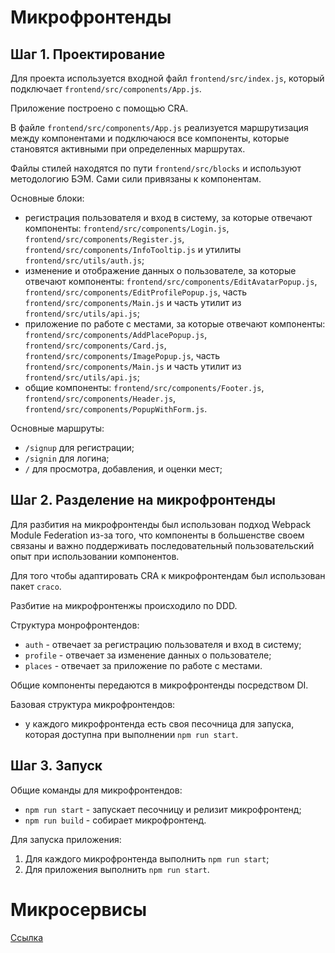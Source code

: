 Микрофронтенды
==============

## Шаг 1. Проектирование

Для проекта используется входной файл `frontend/src/index.js`, который подключает `frontend/src/components/App.js`.

Приложение построено с помощью CRA.

В файле `frontend/src/components/App.js` реализуется маршрутизация между компонентами и подключаюся все компоненты, которые становятся активными при определенных маршрутах.

Файлы стилей находятся по пути `frontend/src/blocks` и используют методологию БЭМ. Сами сили привязаны к компонентам.

Основные блоки:
- регистрация пользователя и вход в систему, за которые отвечают компоненты: `frontend/src/components/Login.js`, `frontend/src/components/Register.js`, `frontend/src/components/InfoTooltip.js` и утилиты `frontend/src/utils/auth.js`;
- изменение и отображение данных о пользователе, за которые отвечают компоненты: `frontend/src/components/EditAvatarPopup.js`, `frontend/src/components/EditProfilePopup.js`, часть `frontend/src/components/Main.js` и часть утилит из `frontend/src/utils/api.js`;
- приложение по работе с местами, за которые отвечают компоненты: `frontend/src/components/AddPlacePopup.js`, `frontend/src/components/Card.js`, `frontend/src/components/ImagePopup.js`, часть `frontend/src/components/Main.js` и часть утилит из `frontend/src/utils/api.js`;
- общие компоненты: `frontend/src/components/Footer.js`, `frontend/src/components/Header.js`, `frontend/src/components/PopupWithForm.js`.

Основные маршруты:
- `/signup` для регистрации;
- `/signin` для логина;
- `/` для просмотра, добавления, и оценки мест;

## Шаг 2. Разделение на микрофронтенды

Для разбития на микрофронтенды был использован подход Webpack Module Federation из-за того, что компоненты в большенстве своем связаны и важно поддерживать последовательный пользовательский опыт при использовании компонентов.

Для того чтобы адаптировать CRA к микрофронтендам был использован пакет `craco`.

Разбитие на микрофронтенжы происходило по DDD.

Структура монрофронтендов:
- `auth` - отвечает за регистрацию пользователя и вход в систему;
- `profile` - отвечает за изменение данных о пользователе;
- `places` - отвечает за приложение по работе с местами.

Общие компоненты передаются в микрофронтенды посредством DI.

Базовая структура микрофронтендов:
- у каждого микрофронтенда есть своя песочница для запуска, которая доступна при выполнении `npm run start`.

## Шаг 3. Запуск

Общие команды для микрофронтендов:
- `npm run start` - запускает песочницу и релизит микрофронтенд;
- `npm run build` - собирает микрофронтенд.

Для запуска приложения:
1. Для каждого микрофронтенда выполнить `npm run start`;
2. Для приложения выполнить `npm run start`.

Микросервисы
============

[Ссылка](https://app.diagrams.net/?title=arch_template_task2.drawio&page-id=Mm1bHULKEmKQKKcOhmX9#R%3Cmxfile%3E%3Cdiagram%20name%3D%22DF%22%20id%3D%22BleSmaJVXqo2yb7Co1eL%22%3E7V1td%2BI20%2F41Oaf9QI7ld38kAfq6vdvutt0%2BX3occBK6BLJA9qW%2F%2FrGxJWRpZGRjyzJRtycJtjFGGs01M5q55sq5ffry3TZ%2BfnyzWSSrK9tafLlyJle2jSxkpb%2ByI1%2BLI0Fk50cetstFfsw6Hni7%2FC%2FBby2OviwXya504X6zWe2Xz%2BWD8816ncz3xZvzY%2FF2u%2Fm8Kx2636wWpQPP8UNSulF24O08XiXcZX8tF%2FvH%2FGhoB8fj3yfLh0f8yciP8jNPMb64uPHuMV5sPlOHnOmVc7vdbPb5X09fbpNVNnrlcZkJzpIH2ybrvcwb5j%2FdPSxvvY%2BP%2F%2Fzwfn3zP5T84f40ioqn%2FRSvXopvXDzt%2Fisegu3mZb1IsrtYV87N58flPnn7HM%2Bzs5%2FTWU%2BPPe6fVukrlP55v1ytbjerzfbwXmcRJ%2BH9PD2%2B2283HxLqjD8Pk7v79Az%2FPYqv9inZ7pMv1KHie32XbJ6S%2FfZreklxNvKLMS6kbGRbxYHPxzmz3ag4%2BFiaMKc4GheS8kBufxzM9I9iPOGx%2FfDbX7OJi%2B5%2FnH1Zvf%2Fpt8d33m42sk8P7UM6ts%2FyA0DEPL5bJawkQQOTfrmgNDJByI0L8hA%2FLI5%2F%2FqDAAoeAUfFX6cfePJfGxv%2F4kq2Mm6d4%2B7BcXznj9Kz1%2FIX5iZz0VyZDVjpS%2B9EyFdRsELOLR8dz95v1fvQp3i7j9Pf65SnZLuf5RevN9ileAVcl8W4%2Finfp3ycujFf7ZLuO95mSAi%2F8kJ5erh%2Fys%2FHLfkOd2zzvl6muGe2W%2F4kuuU%2Fi%2Fcs2Ge2S%2FT69RvQph8fZLzdrqQvT38%2Bb3TK7XnBZul6T%2FfxRdPagp7NTyMWDvFqukxGWIfZd83zhZ4e3D3ffIPfKvj28G%2F%2F%2BlprFeLV8KJ5rt4%2B3%2B8MpLA%2FZzVbxblcSkmdEX%2BA%2FFL8PYnW3ZY%2Bkgvt8PCbUdqi2tpvNguBmxmm79Wadvv0m3s4LfHMcUO9VapHTyrBY4p7kCkddrXBI7%2BUDn8kOuMhZoQoLoRLN6RIfmPwbrx826XP%2B%2BnX%2FmArzcYaXwKznny%2BY%2BEz0yrNbyOFkns5Qkk7kTTYJ2XodFyeelotF9nZQTMqCRNDfKr5uIQq2g18XTwLg%2BplyUZx1eEgMo240P%2FjAkOJXDYc%2Bhp%2BjoeAAy8Xjh8WNOlouyPcNIhpENIgojYjy7gF2OiXXuON2tsY9hZj4exKnjrA9%2B%2F7dm5%2FTX7dv374iWKztO9qRFCx2pv%2Bj8DQunuOBJ2jhJQHkgUd%2B4MR%2BBiibTwWCZu%2FfJqnQ0a83%2B3hPvV4kq4R%2BnSyW9MvVZv6BPGoZn1FH3r4v7e27VgvO%2Fg9vP%2F%2F7%2B%2B7n9xP36%2BZ%2F8zfvf327%2FHskMYtdWzd2EDAD44X8wHgOoPlIkOqccXn3nx9P%2F3DfxOs3X%2BO5vX0ef1yPkCURBqmFMEfQ8Hhpv7%2B%2Ft%2BdgvGnh3%2FmeD0pg5YRKiyUK%2BLFGodqxdrixfveyvdv8Gn8dkF4%2FczpolA%2BCbjQ5%2BIgSodTOVUBosyrABlQALJYtWD8CsbSGqQIiwbRUypzyweX96lnqqb1JLezBL3r5CcDyz8k6coHYV2cqAElIevc6wGN0gOtDOsAFxNTtTkzdYeoAMqM1lYDi0QX8y3QVjmfZz5vJ4ad7%2BOkdfo6v0jEM0fUFGAbNJgh5kHfQglqYoNt363%2BfPvz9h%2FXmozuO3vqL%2Bcjm7bK2hN9qy6cqB0ajwOVVKbIBaHNc5%2FxRi3959GfTl8fP0Wr3LtxOne%2B9H0fI7s5ucBS7vax%2B8rJ%2FkH5Ct15wOyFncM4BXh3Ulfl%2F7Ux%2FOrNuaf6RxYdFkAvtIwVBCxtJgvkHtgwyrYYOOizMddjhp03pttvDz1R0rMMp5%2FBydvjbKk5lP%2FO33FBvnFC3neG355dNqbc7%2BEh%2Bk%2FT4DfW54eGN%2BSeS%2B%2Bdvj6hPd7EaJkfI2wejjutLmeOzUsZrGQ9r4bY1MyhjvoSKKa9EuzwZ6QA%2BZ9c9fXnIMqCu71ebz%2FPHeLu%2FXmTqI97JzcPAQnC2Y5VnMgUQbiYdfIyeSc9rQV2ARlAAzKTZRjPbaNQstruNVuzc3OfL%2Bnjdu%2BVTOme29UvyOf35%2B%2BYpXgM3SRdnFGD9f0CcIyqNKQgjwERe0riWG%2FI%2BRi4CTJPrHybCHZ6O9%2Fzu0GJxb4HGjRU4UdKWCmJCXS4Q7AYzX%2BwWNBC4leOKd%2FmMChqCCtJc05zeI3a5PWLF6olYyR5lKzOWOm2I08or%2FXt68TqrnI7rIecaytcDghPdaS2Tf2S0ln72UXGT3XN2tpHqy2%2F041%2FvKO2R3%2B5EBsyF6BqnbB95Lm8fQb52d4oG2iA1imY4iuYVemgzyqe6OZgoeZwuKAcBiTFDByKL668PMUsLuNEr0z9%2BBNo6Kj00Dwr3GRVkVNCFq6DLDwaxyiYK%2Blc2xrEyyuYVKpvDjUK8qZlvpl608nHDcvKEGwJV1kilq%2BWZzTCjel6p6hm7QFbFMRcjfBUqibWHfNvt3R4Ccy2MUjJK6RUopYikfdE7ZIddsVemiDxgl95Rud%2FlQ6V6Rg0ZNfQa1JDLXXT%2Bvn2etnrRWoz18AT79pFKH88322lGj71SPTZGJQ12VFDOqzCq3JBJI%2FLD6wDQRw6QgN2ZPgqMe2f00WvVRxMqwkSXWNJm05TKlpxQN81rjUjJUF4sFJRNtItWZ45DglOYptTxIYVmWyoNLFzYZhSaUWivTaFFE%2BoNt1S8iriLzDvJBS6n6y5dfXHWWAQqLwQRUnWnvCC%2BBaO8jPLSV3mNT9Zai0wmqSrr15AEhRg7yg94UjLkEmtLjSYyVXFGExlNRGsiysKyqCg6sbOI6cR8nkWRVByuvHR95pS9QssDvUKQbKkzdWZSq4w6G5Y6azuLYUxdFFJvxprrwrVSWNZKUF0dcgHi0c5UUmh8PaOShqWSxnij7qhiHMrOehXOGtOZy3cg4yZUqkiMq2YUyYUpEs7XCl61T%2BViDs9qtYOQymB1aCrljN65NL2Tx4WiKRUdCqn3vD7V4%2BGCWKx6MCl%2BmWNYpd4xsRyjdwamd0homonZvAKXyfPLLpPv8KSzuMGxGv1hSkmM%2FrgY%2FWE8JUbb2GVtE0HmisoC2tBUfBh1c1nqxnhHR3VT9o58rH5odWOpjAZHcFOhiM5ooPkVJuVZBIsGy4kV7DThZgovT6vxfL%2Bhe1v8HN8lq1%2FJupvcbfb7zdMV3%2Fxiv2Gmc%2FOyz5bXbd4H4SrvilAWiBbmD1m4y10xfw5AR%2B4DeVekQVn78wdF1ZgRT9aL8XZ76ABy0AyZbqcHrzxOi3j3SF6kY7X9%2Bj4bz%2Buse1Bx4O%2FDAevQP%2BRwYPKlGPL81Vf61a8pmKTfNWtiMqlsZLTbvGwLFVQtq6nKe0j2FRcir0DxZPGQVE4s3ZMECIbiY9tklWLHp6T0vNBcFp%2Fw62Z50KlYbhCz7j22S1j%2B3Yu3HUUCulPZYIkCpmtKPjjcnVIByNqAkcueswt2nPiRoWkukVAnyL%2FGv3BSeUE9b6SaFYeAXuis4TTUMfLnVzYJdv%2BTINESrp5ynr9sP5GuP0Q5o2vLYpRz1iazTeVM69zqRm6a6FwHsV1ybbzdVVfpOlbE3Ap5ZypdyWe2C%2FviKIX5LVtW2O2mFtlI7HIezxmXsz2Xs2PPMj%2BVa%2FjsTKHrz3c5TxP%2B28%2Bne518n6w%2BJdmcSSRGupSDQvIZifviU06PBzmnfBY4n0vpF8fP8GQzFXrwhZpCM91bLlPrheJJb%2B7dXHkTCd%2FoBKCd3cDYukaRUzaKUSt6f2RjzhTsozHwvrm%2FT5djN5YvlFp1Ft4nX5b7EsKnr3OAd2yveH3E9%2BzFV%2BoFi%2B6w9WBd%2ByFtPJSsidY9u2rjgTYzqntMa2Jm2BETEnBxnkttK8O2OAO2GyuD%2FSDHV2JliPN%2FzoCDsp5nGK5cKhDFkMkQ%2FR9SQazbq6Lu%2BSTzTBtAMBilj7WazkrfKit9l1mEXSp9KL%2BkCyev7OB5zmt38BzO4W%2Fq4NmBW76V15XqZZ8Zf1DHqlecwtCa6m3XxJ5SN2EqJg%2B9uG0%2Ffsp8kPXd7rlsVUPG9mL5qUUP5Pi92%2FIESs83GFjAek9nWGCi5SN2H6ZLXIA28ttxBkqOAEJBa45AVmXLeAKB8QQkPQEfMcE7q6EnYEdemeFhhM7e5RF9ks8%2Bswo8wgMF4JGwFeTpGFQHCj7iN73LjLgs8RvvMtxWOgvoKkIFVpxEiXJby8HABFaDGsME6dtS3BanjCtACUxr0Ilp5pH0HDpDgwh0QB1hesxnpBdZrrE3kXVfu91JpDYPUbZ5uMpE%2FSaef3g4XIfzddabdVJcTaXw3ITZvypYqpHCEzJ7QTbEdW8BMONYYrk8b5vRFqvT3mXo8OZT4RQjZayURYGElPlqpUzMlNmWlLXVBvEi5Ck1vb3Aa0meAsbOQxrIk929PDHa6Zj0bqQElBIm%2FQAF%2FUsJlEKjTEoo9HKoWNRtcZGRIE6CIv0kyFjYw7J9Asb2Id2lerSwu9vYv6Jjea4dXbUVywsdErrDsTzvqqtYHjxseFdleLE8dkPIbZqw7dj4q%2BGSj6429UP2iVVE8ir6E7UTgKM16KwcbiN1RGYL%2F1QQzm5tC3%2BUKinXKpdoj9rarXHL0b2Ro263xhazRBgrYQhWgov6txK63GY3cbhe4nBMZ1M3UujPgBukPp9Gh7jpSe%2BzfN6JBpuetd1zXi95v%2FySDT87EeUq2dksCFLE7CjYAAwt9v5LpbBOV%2BvX4dcvYObrP7QOYnaiRzbgQikeW95QdFSN7f19ENzddyS2DhBJVTu0LhSYN85pk0STajdWG%2BfUKaeHYFevgXMasori3MK21g1z%2FN0o6XaHqJQ5xeH2rpNdPrbuDXFoHaKD9cE7V4KXIeca%2Bat4RLs8nJgm4%2BnLQzrUj9f3q83n%2BWO83V8v4tRbj4VTUh72p82nwrVHTHwhV%2Fv7eE%2B9XiSrhH6dLJb0y9Vm%2FoFo83LgoCWGDQcxBvfIBaq4bRvQriio0KTnTabH6yDDyXQxBbIdUCpVZzFSn0W8ZUgYLFEsoG5QweVu1JTtqdNIliDTMT98t61VQnsOGRSJIHBkULPZJEod8HYMAo9BLbDHCN49UEIGhTxxjo9RdEbRGUWnKtz62lShy7QG9wEaTltlQ0vk2UYVDloVNuPhVKkjRXs%2F3EM0U57KVdir0FUOYmNmDrTziCtKFCkrcZakUVZGWV2%2BsmIdy1eqimyAj1a1KgLSbbOZ5XlZwD6j8vWUFpWWzYgEeTsRCbrCPksro3lgbqi3ufWfI6BOzaiLx8XzyZX5q02oaEH4kMWEL1xoI9QFgu7dJeB4QBJXYcWQVD%2BPExVGCqjcwVKO4JQSEJe6Fc1rMS5uwkX6L4jz2gfMHbWc1yThpiPSa%2BGoabIBjCwm980PrGvXOf5ryDuACD3u8b7lO%2FW%2FHYwJPQBLl9XxIaWeGQ6ZM5OGK1R%2BvvxhlQ8%2B5g1uxtJE2bwqgPGBWiLFAONLEDrXshvj7bwYNoe3Iu%2B97B9kRaJbL7idkDN4C9mpNavZnM3ip%2BUqG98jiWp5Mu0rLsEy%2F%2B%2BK301uY9J9RrUdlX0JbgDlyrF%2FtTjtsE17LFfOVybDL3iDtcqEMjC8stHLmJkT6md%2BJLoCChXyT4yoz3IrzY8LYnlHgcMWH3ghJyCkL0fbPO8TdPtu%2Fe%2FTh7%2F%2FsN58dMfRW38xH7VLn22CL8MIvgy5Y1PRkik3d8aAYrJptWKVddOBgC%2F7eeHdmpATopKqQTbuBFfaoe%2BoOxyoavADnFNiwm%2BSUq28Dq7y%2BBBVyZmpsoZ4cjUhJp0NECHGnEnlk29nihyg4xfLQdWeCJ0yZqzG3CvpXb%2Bhgn2le33Ly8uAgyJR4DDzih0RFVEReF7F%2FNrGDBmCGaLNVs%2FQc3eaGzi0aUOTxE%2BoEAxPCeldHcNHTKSG3tdAJUVqMn8K6CtTLyIbpwLRUZ6usiBhRdotoTtvJgnHUZd4MxuUQWSnpXaIOQxP3aolQgzxQ7fFiAELj6Fab4wAhmr9hELSmEIXF%2BWRpKguui7Bo9MlBY1hXeiBdQH5zD4kIvQsKmgXQCkDOXbb23IeolHgs5ab1dwocE%2FcSuXGMzz%2F4sBb7ZS5k7jeNPxy9DLGFNIzW0g03k%2BLi4dDMi9SJrWhEAWBdR1FHgqL%2F21GBNksChkQLGOg2wWNPMifJwjpjSmbKaTkZYKd4EuKyHkOM%2Fo%2BjxmdReQErIadYgZFpxHYJToN69pyGnVwZHf%2BhRND02tUSaQuYBUxFsXIZTt8SYNVFPrXtm%2BR%2F5hFjzz%2F2g2tCP8X9Ihk%2F04%2FvF%2Ff7778NvrnB3%2B72vxkrf8BdMUg%2BaNS%2Fz5kNLbP7851RfoAjqzYEZE2EcIT0dRlyWagE0WI635wVE4iPusuLwFfudIW0CSnxGpFlEIuCMnnlCAsXm3nlCyc7T%2FBn3883P%2F8z2iy%2BO%2Fu47M9HokLeh4RKEn5bs7oAL90XJ7LbvBOiFi2WXRqI8H0hNd%2BN0k07a0ktZzYUuLFZ3dKfA6P%2B5l6qoz3xQiFyi3G%2FImLhNDsJAn9Vu6%2BlS6pp3LQdUV0Gdz%2FkgJRoYab9NXR7a7GFxEvAjklLhpP7hmERskdifmNKH2wXKciJ9ATGW9INizH399KytTfb9OD7zJbgpWkw41G8fPzKl0%2FX3f75Ck%2FdJMK8Yc38fzt4djsEC%2FNjo%2B32dMd%2FjwmMx9e7uL1Ll1Z2%2BU9PJh%2BCX%2Bg8eeGeWpnUlLKjYLktcUhtvLvgn99K3hiakGflI0iCNDZN5AfzqOVmq8sR7AAZ9DSq86GJraw5MInNYUeVARWsdiJWqDN7Rm3cWBTH0puTvILyLdGRWZBabOPvPEWpyrQG3kVyZrFZd%2F8MOE8g8bhxln%2BlY%2B3FLbRwfPAlNlAHXXkbvXtFcnOkJwddjQi6lGsipSN6xPLo5x%2BYQzo4dlKFXB7Saa1EYpLNKDtHgxoGtLocv4ppdrpMihan3bbo8VYvk0t3wr7Fk9Bv4YuaDFCcK%2FhYza3PqgFQC4IqbvhhQFYTVCvpJKxaUE3p%2B0%2Bem1Xp4%2BJ7a8wF%2Bau5qQy9Xl8WD%2FzzfoQCF6Mdod4cx2PubOn5dLaZNL5aPufTDkd1Kcr3adlyePVMxPHqCsBIl%2BsQj3TEj8tI0CAbXUKDWza%2BhdvYZdcC0q4jwMyoR4sgMYwhL4muXn%2BZenBH3PfFLuuJUfshhqlvAiY2YQhWqBBdtnhJ3l%2Bm%2FitIALT20Q2NwKncdg4QZdu7xonyAjFYJ0gpx8nSBK2JbPwjY%2FTr4%2FTcSi8sfPQaVScBGF5e49OKsGWzFG0O4%2B7Hr0LmBap8YILrwC%2FxSsbYLyhVSu2T4armJoiQt7c0DP216VDrbG%2FjFAM1v5ye7C%2FdGsLTptf4FAYc8yYYxJJCrXsC94ck4wAKzPf%2BEiYBaUeOFRwThRoZJbgmHpjRB3HkyK53NnBt3DmBT3siBpDhuizlQDejDzzDxNj6106rBtbzwjFYG097xJibScZL%2Brta31DaXm6Epd%2Fvgl3r5D6JiKgJbDhcTehN7Cib0140KRAtGO6nRkYZFwwxC2e2%2BIjGMOL3ce0ygE6OoOXYUeuWNJW%2FSg7uDMun%2BvEBgDrOJ6VuqmYXBFLtNoIY3osK0WTLg%2BEiv42n5JtxgSaHnlcLlIL84ouBGQrkj3yQed1G0RMR4tjiwuq3C%2BCOMdQ2EK933Zjfzd7%2BDj50%2FptNfb%2FfBqtfvtzdD6vqy1k4psQPrxZeVUyQsLApM1JTkiJJZ2U7hVCyMo5jXERJTf5V1JeWGq1JD8sqWsEFB6TpnBts9PY4%2B9m6z9%2FD766v0z%2Fb%2F%2Bz8y5ZrkDpYYY1Q6Bn%2BW9fn0%2FDjph6bGhULKAXFUsV1WRUbv7v5sff1t6N9yZY%2BW%2B24ze7fzYjCR4%2FwahUDnLzoVIxEvEvj%2F5s%2BvL4OVrt3oXbqfO99%2BMI4a%2FeWuOKh228WCZHCijMClUu%2BGf6VDAX90vmXCkyp5VBj3Mp0YRk9yF3Jw%2BjATKwECoR66oxywunmGk60Q3fRORYtA8wRxwYL5Lt9FOSUwJBrOHx5517%2FZDE2yuOMAASMFoaF8l9%2FLLadyEKGBc4akueQwAg%2BkYtEH2DghIBcjJhOvE5kJku2guvDuI2qB9TSilBCyRmkShxk2T%2FXaSqwu0iS9LpXvM8uyiwuzFawC%2Bgg9Hisx00EeAKqLVawF6%2BcuNSOcx6my1w46XAa9lsqWWfSA4wmTA9jAbBSELdAWobDSKdKWcNVqvYCzNI2hee%2Fs0MgWjBXVcjukuivM0hx8BxfC%2BxSMA%2BijKb756mhkhnElQmu4IMARvTmCsxBCR8U%2FWGANDNWLEdALWVO8MOsM8eqx7RC2LV184OcAUjrNVIQiSFxg7o3w6QFx5d7QD8PFXxBpqjZkwFBurybjGZbeXa2OLiQYN6bXEoB99B794HdrQ6A%2FXmXmwHoN4fiEs4sHVAXGTrDQHEQ4mAT%2F8g7glGWKuRlLCYDYj3AOLywqMtiFduGtBZ5jThNOKgnIFsMaHbsGG69oTj7qvFfPNNQxE0352hdHMfszWUti1Lvxi8RLS0DmyLrLlBwLaEjPQP275ghLUaSQlj0MB2D7AtLzzawjagsM6FbSYTl5Rq5SH8PH930OBde9rLnRNBH9uxFaJ3c%2BeyQ%2FTuP3DePO%2BvcpQHCd4SY9E%2FeOuVdScYSYktCAPePYD3kPL0BKIF7MlM8saxJBwelMPnvIdNV%2B3wFR7TYot82IBde6pReaZBxO4qUR%2F8Cs39yg4Quz%2BEltCldRBaZMgNAaEjiSaR%2FSN0KBhhrUZSYn%2FBIHQPCC0vPLoidGSDCM2Wpouwmc6Em1G725jEBM5gew2IXls0ZBDdVxlBbw5l3ZXekVFSoYzh9r%2FAgtEO1fQCNXgcW6n1YlZp%2Bm%2BWPYMMph3LpgyiNRCc%2FgENFitBw3g66ktXbMkT4jPFYlqCkxqdgaf%2BNF4hlXlZEvmf6vHK40dFsZ4dQqFRJJgAnfCqizIjg1dn4pW84OiKV4ISI6YxEtmrpNusiIjAmHzjG%2Bri6AKBq7YMlMuFAdjCS1tNsbBEmEw9buHXvelbXLCtNW6RudMYuALjaGkIXDUkR1PkCgSeFt2UrYFfRQcMpxzk0STIr4%2BrozPZOk2gYdsqQ49IYsNDOSY6bu%2B%2B3BCKRZFoBjTCRLeLWlGDiediYn3CQs0w0QNs%2BQwTaSZVuuOnW4mDBLCmJU4HYEMNUado7JtR96cZVnmW1%2FAScbC2PEngIKinOsNBCSdIPQ5GFjAwahW4LxGN6x8JbcEcaISEvkQarUFC5UgoLzkECW2tkNAHTNUs89PhyBJuKNyrW6RhvMA2ZUiCRjFUin46MC2w6Oc6fUdGfQnnpX%2Fs04s6EI5gSUTeDfYpx74GvIF6YV8ARK9qY58tAC%2BGBtCg3tnSI4F6KjkDkQbMBTzq4TLc%2FpT1EPJYkF5EefBAmkQWHVGvAUueZqgHZ7JU1fqB2StWFadOEfW8PNiqPf3eadhSWv%2BHNCjZ52DLc9y%2BYWsQW3Z6UcPBA2m27HSErQa8cHrBVkfcrgbamouIRBzSU1lYgDSobeehDa%2Bj3jTyIFhPkV70afBA2gbaNIS2BtxpmkGbgPGUeGQpeNHdkmnYqmgy%2FgohrLYolLlQeScEYcY1NQDWnDesOwDzHYVdVOH1MQT%2BT6QXhRg8kF3QfxoAOxfAGvCHoetyXKl3CIPZP1l6EqYvNw1qPuXBGVA7SzwYUAP9MlslrOnIUOLjQFV%2F2ngIzJhoABQlnRBjGlg7F9YacJRoB2tAMHtyktQ6MiB2vjBIBBcdkt%2BuBsYkdjaUw1hg953mOAj6SDJ3GsNYJ%2ByRBsbOhbHatBX6wZiIPHLKZTAiLswYCFIfcyeOpP3LYFt68c0lYlttCZHZOFPpoNk6UpsEQe%2FIJlHX0DuykbnTGdkkArgG2VQjWw3J0XTjLALi2S3gmkv5clBF%2BKv14upLTNkOgpiSVRaq2RIWtnKcC4EWjIrV8xCKtIUzoBPOmSJtHXGuAV2JZjgHF2m3Q%2BGFAdK2qHcxQc2KdJMcDokfyDOWTKmmAxPoAV4hjtaWyNN9%2F2xXJfEXVmy9IqnPONLI67v4DVmDgFJbMAUaQSmy%2BsZS00vnXOEhaFrWXn2jKbIEcEq4uIirSJcVkIps0G0kADgrwyAPsDTj1w0FzvbFBkjri0xwEu4QpstVA3c6MJywcGdbfRfNeUNIzLQHwHDi9Z2YacDuXNnRFOw8QWKmWw6OEqerohX7SaYT%2B%2BpIeULX2zEe6U052mr4UdqRPIYIhBM727dVIqYO7CgcYnp9lzLIdIbvHzEHwI4i08DXIGYPiNmAH4VBTL5zpFrEhHM%2BmyCmJC%2Bmwc0WcbO%2B%2FJWkDwisqvU0daBnYXHTUdmvHebSHEKSqT0Aeha%2F7yRTg5vnyo6mniZ2L1jcrN5QNJyaLWJfbRkqx1n5PBQUqSywsHXgb%2BGwz%2B07DdUfRBrqAPhb%2FL7TUA32nSs7umKfIBG1AfaZXgpqtJB8rbxaDNSBAobDwIgfFsXpIM4QaKXtAXDAIKdvXmmDgucKj6YoiJz61NJ89YVFgd64nLZKbjK5ROyqPf8SZYRIaexSB54XFrtc1%2B69Cx5yBxG%2BHADVC3JN%2FFJP9GrA9qIZerlwAPNchmmDcM1lRALh8M6QGoTTgQKGQ7io79055A4iRDkADhjkmhilnvjWgAZGN3wTV8tbUIU8XdBXgWaTMuiREOb0iq3vI2WANgV9Tvk%2BZIvv1YJkB2wyNraalYCkI%2BHsKAdJr%2Fd2sMgdQm0gmTytQdLUBmoJkjWER1uQrKwNRBDiWbiOT8T4yRTE02mj0wLfaoFegZMXB331xUdi905pJ3RHIjqlHvp67wmLXAm%2FuX%2FoGwDDDPL67oVuoO9c4dEV%2BjxAeU1aYZkhPiHtCtKQOAFuZSCxkVhJeINIZZt0B4iq9w6Jvsp%2Bs%2FOf7h6Wt97Hx39%2BeL%2B%2B%2BR9K%2FnB%2FGg2hJx%2BZOj0AERxHCekycNgDHMqLTv9wCAoW3JOv1NAopFI1x1cnaxfo4xeIVLVn%2FDRSRUp9Nx05XvyQL8pQq2CHQPHi6EXxAo6jYXjRE6iGxPACCpZE5z0QqMSFBhcITrVn%2BVRj2FDpjpqOZCqByr6woOQPgUvF0YtLBRxHQ6WiJzSdT6XSMzTBTCpjiNTkmFhiVYYSLQHjtMWFJ%2FlkTDqyyFB8BhQAMo%2FElNBdsAdXW97K3R3gzBOlsUYdyVOU9jGCY41DqD5w9CJPgQfSFB%2FoiZRDIk%2BBJcvmJWtCKuccLr2E7pxeq%2FZgSh08gF6E9%2BGYwnKYkowpgfCpv28vERJrC5ZEowZ8jRpI1JFTRWnLI3i9DaFgwdGLUwUeSFOvoCckDolTBZasDpr78ZmYjNOIykf4KoXqZkUX7BzWlif%2FWsI9tGyVWKgDt0rkBszA9I%2BGMgPTPxrqRa4CD6QJpeqJhg24VSyt0BCLbLd1CQQu6c1Bk4pZV4b0QTwdGFl4xAuCoGfEQ4MoSNCLkAXOvzT1CHoiXgM%2BFr0QD2rW3T7imUq8M6VHH6yTUOl9YF3vaTJoEHXn8rQH%2FQ2kKTvXE%2BtqU2bohnUIrjrvYfsPpDYj96RLAcuh0nZoqcnf0SWCam0xLSMJX8VtI5XU1DIklj0ArB8qpPeESySGkF9DHlJjgDXknnoCbA3Z0RRgBdyeSsOnFTxoOYReHOLVl5tTTWxRoDJ5RkYf9YF4eFz72%2BcaQlWgK5oDjRBPJmPZIF4PiNeAzkUvxIMS%2FyYMm7UDZb7IlGCchDKe0pN29tK%2FPc5ddKmftH%2Frl9NwLg8ka4vaadYz24WUWGcwCRhXGsCkF%2FVN8iJDB9c%2FTNqCOdAJJiUkzMBkDzApLzu6wiTM81KvZVEDhmsDh%2BeLVBUAYrBTA4A6UMcAAOj17SfKdITqHwAHwB4j03jEAGAPANiAPkYzAAQ2L05HRuVLK6hoaHPnkWxMzrj9QtzMlvVVp5eIjbWlTYIN1FOKlDow2QBIafW9h2hLBAL7R8oBkNnYpr2tnkjZgM1GL6SEWnP3GVE1oNhQsNBpULQBweoOFHWgreFB0fX6Jq7B46A3KA6AuMaWCFAYUOwBFBsQ12gGioBBryJ%2B2gz8%2FPgpE5T13e6ZTNJlgWFtgZLYTFRaxiHTJa8PMAQWmuLWPzJ9FftHQ704awQjafJM9YTDBqQ1vcGhQLQAk3WS03EzlKMuRsiKosRzwqzTMjyKnNBLTT2VF6VK6FPqB%2BrJT%2BP4vUMfFHrRD%2Fr0IqgRjKRhqNET%2BobEUCMQLWCPOoO%2BoOyt0cWKpEjCAJ0CrQPuCfJVhShQmjyqJ0WNgxTuCArW0yCKLPTiqBGMpKmy0BP0hkRSIxAtQfulkIpYhgAQlWDQkqvZtzKS7aMDOaGio%2FxGI%2Fl0hrH0NUBifbEqCRVfNkBAUw0kSiT79QCJtq9wP1Cw2gZRUCHP89DjSAJxKgOJGkBibZIQ%2FSBR3Dq3xRAocfno5oYMiRvdKapdTzK6RNiUF72qkKmvEio9iT0xBVBpsVCJH4NW8AiiLuhMwUOUUtpBJZk%2BaW2nkDhWMK6mEkNL4KwvSnYYaAacglIMAocEw6YUOIVcCg2YYDqjMmQoCIxy4PQph3GKEc6EV2uJVWU9vlJQ1JO2BqlshChQ3kOosvBEk6CT%2FyhDKmtgsAcYHBJxjUC0BHUWjpi11IBb15pGuuMvCpRCnUQYq3uow%2BOIV5CjsKETvIYsCS%2Blf6CzBVMgHOqRA0icauQzHS%2F0RL7a0qQf8glaXrS4mSiJlCQ2ShoBSyLlhRYZ1hCuPtzAH95%2B%2Fvf33c%2FvJ%2B7Xzf%2Fmb97%2F%2Bnb590gDL9AO3fISG7lYfZZCxhAFQVe1cCiQsBnOwcb7%2B8SfzzmBS88sgujOskCpq5xB%2BcpWYHBBfofuBleDSsPD5ULj5OLRsR1RInpJk0JDFMCVhirBsV9ca32mK724jlhhwEfWwInjkcrxe0cqGdYvPZCqtu3dP1LJlFMapFKPVPXdON2QCiovLRJgCAq51G6ezTlVriD15VIwqhVvSi1GaUDxaYcei1EaqNHBeFONaD5Vj6Zxn7QEpfo0n7ZuoCRwn9QXpoMIRj7dL44PAsfkxaKyyFwljmlAwMn7Wnb%2FvpZMJx49cKw%2B313%2FRoIG2SIG1loQJf18LThZpB1fS6by7rIATV4gqgANqQQ0DcgzbZex9qDYIcJZIvSouF2p3AhyJPxVJnHPpcHxP75ssqNP8fZhmQpZVjxjPX9hfiIn%2FZVJkZWJ7WiZSlo2itnFo%2BO5TOhGn%2BLtMk5%2Fr1%2Beku1ynl%2B03myf4hVwVRLv9qN4l%2F594sJ4la6JdbxPdoILP6Snl%2BuH%2FGz8st9Q5zbPh3U02i3%2FE11yn8T7l20y2iX7fXqN6FMOj5PBgdSF6e9nAh%2FgZSkY5bAHnz2s4OwUcvEgZ7g4wjLEvmueo1p2ePtw9w1K1%2FPt4d3497fULBb6ZnyQh3i7P5zC8pDdbBXvdiUheUb0Bf5D8fsgVndb9kgquM%2FHYy3aUrNZENwIt%2FTj7bzQfF4Nq0qeOLFY45HcCsceffsrHLLk84HPZAdc5KxQhYVQieZ0iQ%2BkRtD%2BYZu8%2Fe1nanKXwITnHy2Y824hL7WOFpvPlK1YSIGNk0KwvYVaFwnMrMJbQyGQm9aG0oe3%2FjRI%2BUhtfaasxrL4dEgbjN22MC4TdPtu%2Fe%2FTh7%2F%2FsN58dMfRW38xl8mEqaWOQLUjypCUFDYkmoHq8KTScZQI9db24kh6lsl8bOrF1RAd4saVG20jmwezjtw4ULDExur5UJaVDrg4DkkyRRgmlLxSTgcUk81m7E427JJo8O4dLuNSk8QooXM6hzQ%2FLHOmIQsIqSEPWDF4%2BNqHNGhcjH9n%2FLvX5N85ddLibIE6EFvz5TUPLHjA3cPkUe0veDFG7p7T1dWqu3cATbp%2FEQZN%2BxDrjKYUhloUtvrlICnJwvROeI35N7gMr7GGoJ1CjzbsLfgZNchmSf1Cln%2FB48lIHQcomUBuV7DadsIlFYvi1dz9%2Fb0t2BL07%2Fx0MOSVW7MWtmrHFiyck9Fgn2EwhCz9yKZ0T77LE3LaKMJqbEZt2dAbNxOqxpgmnBqXb0KfoneU6BQJdKlarn5GzAk4dZyO9kfg59cgDyLVgOXuO1EIMGRAw4LcFqLK4CJtOwuiWgF62T9IATL1xX8V41HH3mvWq1TtaENpEfXiHrZTFfdAJU3E7kzf4p3pGXWxjCLTKDzSvjSATSJ5w8S2IDq3%2BmGQ9OV2k80cOfddFhV8s1kk2RX%2FDw%3D%3D%3C%2Fdiagram%3E%3Cdiagram%20id%3D%22Mm1bHULKEmKQKKcOhmX9%22%20name%3D%22%D0%9F%D1%80%D0%B5%D0%B4%D0%BB%D0%BE%D0%B6%D0%B5%D0%BD%D0%BD%D0%BE%D0%B5%20%D1%80%D0%B5%D1%88%D0%B5%D0%BD%D0%B8%D0%B5%22%3E7V1rc9o6E%2F41mXnPBzK2fP8IAdL2pGna5rRNv3RIIAm5QArk%2ButfG7BZSytbEMuWQefMpIkxRmhX%2B%2Bx996yD%2B5fDSe%2Fh%2BvO4P7jbI0b%2FZc9q7xFikcAM%2F4muvC6ukMCzFleuJsP%2B4pq5uvB9%2BDZYXjSWVx%2BH%2FcE0deNsPL6bDR%2FSFy%2FGo9HgYpa61ptMxs%2Fp2y7Hd%2BlPfehdDZgL3y96d%2BzVn8P%2B7Hpx1Sfe6vqHwfDqOv5k0w0Wr9z34puX32R63euPn8Elq7NnHUzG49nit%2FuXg8FdtHvxvize1%2BW8mixsMhjNRN4wcQbd7tvU8c7Pj6e3x49n1vl1Y%2FmUp97d4%2FILLxc7e413YDJ%2BHPUH0UOMPav1fD2cDb4%2F9C6iV59DoofXrmf3d%2BFfZvjr5fDu7mB8N57M32v1ewP%2F8iK8Pp1NxrcD8Ip74Q%2FOL8NXlgsYTGaDF%2B43M5P9CjltML4fzCav4S0xm8XMsmSyhmssLzyvSOaY3vLiNaAXce3l1d6SUa6Sx6%2F2MvxluZ341h53yc3guXf24e%2BfqdO9PPOPrt5kb%2B3A7DsDD9vawPWsnhu%2Bcj9%2B6p3PPyt6%2F2QwHb7Bv8ez3gz8HR7dAfx70B%2FCP%2B%2FGF7fJUpenDbxcABkDV4CMxA4QMtqGLCqSfCpehWR84H7%2F9FatxIH4vhDPozbG8RH%2BthyEvYmsfbHW4W4zn7t7k4ul8HdYXr%2B8vCQXqBjpu%2Beu44ryH5%2FC3M03PUSS%2BGXutM3s9Onj5Hx80ntldjz87jNqW%2B%2BGV6Pw94twDwbhnrWiHRqG8NZcvnA%2F7Pejt6P0SVMwAbBIAlyOR7MlwYgV%2F71ciVk4McDum56HnP9A0uY7Chx%2Fn9DHn9j7po1IAAvhy%2Fhi4Vvjbo0EcHKZjnPkbUlb6zFb2%2B1NZ5%2FHo8E2nnnO9sfsz%2FC5aZtyJMBFo%2F1ldO8%2BB7Mfza%2F351eDIDxs8eEDxGAZPXxOaJDwthTSZvqwsFIuhy%2FRJlPbTXF9t%2Bt5ra4M3n6J%2BTotWsyYz6HGhUoVWbvNop2zNbtt%2B35qtxMjt4TdRpfrsyI8POjNbvSz1Z7%2FtOc%2FnfnP5l64bb65X3vVIw9wHQpwbZcllOlgdogsPcRErMlwM4LmnDCt%2BU8fkKo9JxUrqMKNfIh%2Bfby%2Fa17MxpAsR73zwd3JeDqcDccRec7Hs9n4HqHbbEwds%2FHj7G44CkE5dsEYDAELIIsZOBZNFlY5dxErKAGM4smignno2zS7YnLFRdjVksauRZuHjDo4cDnqoBecG8a7hLiZYxEim4vJAnmby2Ike85vB7OL6%2BVRRM9nJDXBvoX%2Fd6M1tK4mvf5wsHptFGqdLAHmt7cZAixv7vem14mvaEP5wsAH5IYVAoTESiOAgeH%2Bw3gYPaXzFD5susKUuSi8f7mKfNf7veepvX816E02E16bsBKxaPWLhRnE2o2vFc9ZiLkboYwPFAJ%2FjiwuQJzFFWP%2Be2f%2Bc%2F6ulrHEoOhnuJ7FDV0AWOCGwJxfcUvWKyAjWVIovaSsve8gpMWkhjR3tIC9Xj5UWYhmVTJUscZ2jaDKVRyqEAtDQ5WaUJXNSspBVYBDVRfAkB3jSwJJDoAqG4DXroAUh8bKgBTibKsApGjz36pcjhLE%2FK8NSIFsB55%2FveTdFLDaNSopgUo83onPKlELlQji91iiUoI7DkCfzsKjCnDKAGjFYhN7c3KDtXw1C8KST3eX1%2BsKZDy2yAAyYkgCMjSvSgG%2FoOnGyXcxjhHDYo%2BHgzhMi3Bjo9uCuQXdu4jlHlKb4%2F59jNLiWve9ydUw5LJm%2BKrx8EL9NK3wn4iNjIhvG8OQ1aKtiW5urF6LuK7x1JsMe%2BG%2Fo8f7wWR4sbhpNJ7c9%2B6Quwa96azRm4a%2F59zYuwsPxag3izIU0Rtvw5eHo6vFq73H2Ri8Nn6YH6TGdPjGu%2BVy0Js9TgaN6WA2C%2B%2Fhfcp8OREqCN0Y%2FvuQoAh6W4hJC%2FTDX50f4egl0443OYLHRsxC9LsuFuAWXZ5cnf8v8l8ezN8d%2F%2FsPoOJS4DTn%2FNCbzOYvxfwQPeyuN52mmOTBhDe4V8t%2F52x1PqGvhHz7sLpWoA6VhA9RRF9lN1jCoo8vWbiSzxQ84VYBqQvo8jDf9GLjI95BDznNVP6SqXg0HcYXvg16oZJCuh9OPx%2BF%2Fxx8%2Fw6IPEQIv1gCh%2Fa1imCuwxqxrhQwrOEHkmT%2FxeOHy%2Bnb4fdvjfb902Hr883NU5wPC%2BP4%2FatB%2FLXHk9n1%2BGo86t11Vldb6QTZ1T1H40jFnW%2FsTSjxXpebuZSegIThhk1ef0Xv33fiP8%2BWj5v%2F0X5J%2FfW6%2FGux1miBXBLE32f8OLkYZFBlefpCWXY1iPf4%2Burn%2BKfj%2Ffz%2B42xy9HJ7dGc%2B8qg3GdyFov0pvY7Cj61AntuGyVwWYm060f%2BYtWkeON7ByiqKM%2B6ttQ5jdJq6vfvhXUTMD4O7p0F0H8fqAR%2B%2B%2BG%2BPzZQWOpF5yhidw2sinm8XM4MTL27hREciAikX2sJkoUyTVmyItIGFAfNDCBMOaoOfiysBZqYsPjEAn2XHj50bQ7UW2Dns4VkexR4Om4ll%2BQh7SNPVBeIi8k0Ynz41SEmAZSAwVoTzCN0WgYjG%2B7eFT5BMN1q5O4F44IvUpyksoPTpzbUkX7FtjMV7od7I7vw%2FYW9kcrv2Rm7AOkngoDJnJM5YnJxBDzgFoUvSAk5Hk4FysSyP1Xu7McS3Y1%2FjuojPJv6W657kHSlZ%2FBOkuAf1YWJlCNJ8mCokN7IagFO1AiCS2yhJA%2BAlGVW3FwKpiCrqAAsaqrSRAga4VgKUUAJ4vKOqFoBb%2BU02GGmkjfgNMjvhzeHvSYbNAvAXN28ZpOdwQ7rgB02wce0yMV0pq746cVudFW%2BqZsZjmXS1wHDVDHmR5DWN4WpgeL0seSz9b4Xhi58Lq%2F4ApLmaDJJTiO2lYR88autQOpvesRmzJDcSQ8fILS95SAHDmxiGcq53LLuuJNQmqlneSKF8LVCbqGZ5E2151wW1ebyjKmpnWt6boTZI9F1Z1Vbsvp%2F%2Fvm3YnUN1N0Vz1MK2SJngrYCFzYJ35V5zUp3FTVSzuONIT%2B2wWzWL29IWd22wu14Wt8WxuE3gC%2FfSvnPWvjYAOjeZtglxbtzW4XWOrZ0mNArY8T2lAHasHagB2NXJ0uqMa0s149qqqXFtqWZcW9q4rgtA83hHVYDOS17PhmaYA9cFke1mbESjuWu7Ceg5nCEC6K4k9zlaSCPQK2Ew6jej4RARDaJ6wqgiFBIovcWJjKAqijzi7cGaon3DSu7g1BXN%2FzoZTIbhV40oT1cXzGXEYrn5xUeZgh4rJYmvCdcULT%2FhJJJJgOKBn%2Fa6hAjuph%2ByqIpavm9FT%2FRR%2B8Q1kv9I%2BsGm4%2B7bvhHE%2F3mUPFlUVTGfExI36lGa3DYXqlOGs5KdE5NDWFUbwlvbVtXGr1ZLV7Vdfj55vDrzg2n77GXSu%2F7980PHb3AYtfCqtqxFiqlxdr4at2FVW7frhv%2FtbWNVWzztJtEKzH3Cyn%2B0rs10%2FX3PkUT5UoyZ3JK%2F9Oa46N5Ia8CA7gu%2FPFs3YNANGHQDhvQB54sW9tRX0IABXR5mcS82fvoQHqdCGzAcj%2FuDT3lNFxYfuw1NF9Zhh%2FKbLqCrY63kVmgN1poKucnF6UpqkyCeVbSQ2kjg%2BT1kuLy1Tgx%2FfHj9tfVyMpl2Dnsfv683C05ee4XtVURNqrGw61qIH8LDZsdZXgGOCJTqAuaHdCXUpJpZuia2MdKUUHRfdBcwrYRqJVRU8vFFixJKKLo8vpk5XEsDNc57F7dXc3o0KP4h0ReKGAf%2B8g%2Bqt7ZveqOrcfhFTl5n1%2BMRrq%2FWWSVah0WWT7HSs3QcBBRkKaroavHJE8t8C5%2FJjHRA3uQiPJMEZmAdIuymCjsVtUHYxtlLdSbopMoVV7EitP4xeWALRJIOdqBfUdKeKFPfsl0ih4XunV%2BNjtM8bj58fBse3dunt59eRNSttN5L0tSgo6yXd%2BPni%2BsQfPb70aDkHnfiXJoQNZu6bDoWiUm3JKZnEISYlu%2FtYxhShPcepaf2VWo1cdfVREe49X7eKQ%2FSIVvPQgP1DjJatYgJwugB57sqi%2B8VezKezq4mg%2B9fj3amR2yeo4ykHWUecUtUAs%2Fd41fn6Mq%2Ff%2Fw2%2BPX25l%2B%2FfemLuMnkO0yoRp0e6jCRlkaH7kspjiQ%2BRapJKETXU%2FRcSbEUwux8TeUUPj4PKUTJQoZYbln2JspekBf7g8ve491MBiNUn%2BeJrpbjFxDvW2ik8zRhZ8IiDP5yNQTRZM%2Ftk1Ox2yrFnPjAMsTnUESuKbpaBYZqshqLi5rvpUp3yUM1Cyig4JNTIZCsenzmCm908cQGfKMopiLlx1HpBGwvQNLOcqojAWzs1%2BSjbH2gURrl8%2BHKlNT%2BDzfnFJivyeCVb3iV4xXWK7sOgGXmz9YseSMFfBUashSALB7nKIpZWNftNjVZMzEBE7utkxnzpXrbwgBxsBvolcMEVI4AywHx4S4HvARcRuWDl2NUD15FT%2B8qC7xs1cBLwJzX4KUCeHE4R1XwQtwhEXglI9E2s69gjXqHQT1r%2BftuOjul8Va%2BB5IQSdXu%2BHJLaay2LioGCph06ndZyyCoQqgopa%2B5RkUJqKhsjzWcrzjzydLTRldIaGciYQJZHQCb0PJLuriY4CWIfl3wfDMNrUxf1t1Awmx%2BEkBCVE4VgISn7RP34eTXw9Wv%2F66tz8HP1gf%2FDc0e0vmi9ckXVTUtdJmMeNm7SPPP6fA%2BJA0xjgfP4c9v4%2Ft5nTPnIcLF1zYno%2FHTz1NuUTUneVFyDuu52e9fGozYiVQjw7MCYdmTl7nq0B6XACs1QCRNEZnpqKTBfNxa0tRH0tQuM%2F19IqhN9cXbzPw%2F2AeZV%2BkH7ZgAinOi8xLnpckfXUCt5c8Oyp%2BP7R2TNEFse1cmaXQNnpY0Oyhp5g%2Fy42ruhY9ppyQPnpNlmmVaWfzyQC17tOzZatnThBO5434SKX%2F4Dsgkz6VkkoW1tSlTG8LSQ7RE0hJpByRSYMQxuCRrMp5XuN1SiLHJbB%2BdMYh0FpQmh7DqKi2HtBzaBTlkMzcl%2Fb82LgpehPS3XIyZ%2BcpUUKZ5h%2BWtaSGmhdgOCLGmmRJfK%2Blk7YRK5RnpzkO%2B76OTMeIZX6WIIyxbVIsjLY52QRy1gW%2FJidMnKZUpnm4HEyrxbirhRS%2Btnm21NHP9dCtU3EBEUyGlCTO0zltLMy3NdkCaBbAg6gB4qhI7kXpncoPNCLptl120JhaYLqqJYXMz5AkvncithdeuCi8jrX4l%2Fql0Q57tlkqukS4twTO%2BTRspVipCKI0%2F26O%2B%2F%2Ffw6PR0Ojnt%2Fjq5PWrqCU6SJzgRg4r2mraBDaVARzi5cYli4WTHMv0psssuriUGVVxrWg62M9JmOKEbo1OQNUbvenN%2B8RlOfNnCHvsKZjihy9MznErt1r8Oi1Q%2FwwldrQIznDzwlib4HV7fgflMoc6QdkpytClpA5pQ%2FhDprqQHNDG0tB16QJNp21i5vcwJTShBdcxMK4G7rgQWNaGJOKZLHXIfadAia0ATer75eYZLj5ke0CQRwx2bmmRuu1hksVQVTwcWtcjfRd%2F8tpceh5YA5WR0XFsMfYrQLg8O3to3v8bu%2BMffr%2FbNSWd8eTZUYRocMeieaaEyzurdstrxodsi4JKuuK0hn5rVdDVE1yMwSU43NdwrtanhOnyT9DQk6fNZXk9DdLWI03TlAusA2IEFnht5ssrVfCG7yOlAuAHx004RfLoKEi0sogEhulqBNuzlA5ZjGBUDloDbT0XAchQDLIGRahqwFAAsDt8oClhIFVabmq9pp5GI6lVvYFaUBrWNGURgwqUjaWQYulqBLuoVgJrtVwxqIpPUVES1QDFUExm8pmFNAVjjMI6isIaNoUsZYiFyOUySQfu96QU7gV%2FZnGCn8YtlA4JUdUpDL2xsnALwFbB9HUsWuwKz1FSErwU9VcIvAaNf45cC%2BMXjnATATDrJpmoIQ%2FwmdDjLBuZYErZKQM0F5psGtXexB4VqqFVGysQ1AW9Q%2Bbjm2iUO%2FcL3RWAampK45qmGawJ2v8Y1FXCNwznK4ho2Tm7lcoTQA4u3A41i72cGAd%2BiZaApxLJwDJsBpwCOBazdWnKSB%2BK%2FqAOO8ba6uo3UeR71wLG8Q6oejuG5HgEc57yw0kzG0eiBABqJhyglhU7J%2FEkRcAtvLjsNuiJwy%2BEQkcBZmSYaUTIdxLMrh7aa5oMQ1RJCiM4IqQm01SslhOA5Ie8FNhtYc9iIZ23HCXNMWhFCgM7F5JA0oFMyRcRDpjSWnGFe0xQRolqOiKVzRGoCdPVKErEQJ0sbNpCkUh1t4HdMoAnOEYDtcGOEXP7pY37NjJSTBR4mlmCH6Z7RWX5c6o1wARpI8zkyXXGN2YwE6zInDUotFdJVbINytCgApVVnWeSyqMaAFAtnYADV5aBqDFA%2FEWpdzdePca2648pJXXmPBUnBn8Ggs5m%2BkhQrWGKAGFcwbBss5nKPS%2FvVfctFG9hLcp7%2Bd%2FrzoD%2Fu3waTv99unpvG0bP%2FpNutym63GthMu1W2ThBttmr5soiOqOO6t4juLbJT7aTEe4rmHXBqbqVpuSV2FEXPN79nsO4oWn57qcC3KAZB20rLai%2BFckhm%2B4QSOohS2ilUNeGjdqGDaOAwHURZBUFa%2F1CUO0ScALp%2FKNsl2GL7h1qIR0di91CUnHqaulb3dl3dK6p7qGUFdPdQDx8SIal%2FKHrCdf%2FQChHcsgnTP5S1AGSpd6PfH9zecBoyxYfvw%2BHktXnZwb06WuJriS9N4uvmoWU0D7Us2tfguEQUfIpQLz8dBdO35%2F6JcXfrfftwM5hcXjaUaB8aMEOtbMy3Li06g24M5mZVK%2BLFp2c1WUnoeqouLNEh6XdyTvURaXS1nLISOJzWZNxaaLyU78pKak1Ws7thKzcq16kFHmuAQd8bQ2K3ZL1bfpR1A75Lu9fYqgyC%2BdaKCLiia1WhWIVFy6B6tFS%2FWoVPT4XQsupaFY2W7%2BQcRdGSU6uSnW67GVpq3CuEg9JOKSQmHUhqQICuVYXaFQb3HAWsxBo0OOUTVCHgq7zBqUa%2Bd7KOosjHaXGa8lgmKRPzlFehDIdtzYPdgOL5HQUCSXWWx59%2Fjy6mz95H421M3MfO5OPDFx090dGTmkVPmlxRs4sxkQCLicRzmosOiaASBPP8awmiJUgtJchc2WkzdTwZM0h2S964DqKgxkprKeKGn%2B%2BtxY0WN3UUNx3gCIS2lRY3phv7NaC4MRCDWJq4KbqSV9cMUjQPCB2fMzxMpUWrBlfab%2BGEx2KXGmc0zkjDGQUTyYuqG7QCizrklmeguXySKgfRE84vFdGVg%2BUnlgcuXTlYYmI5yh9IdkHZdYMWUAdb4IHWbtUNhvKDqRvElARplYMofwhMBdGVg%2BzQG8tkKwfx0LTE2kGUoFjYXqt8WuXbJZWvqNpB2%2FLo2kEfaxUhqXIQj3Vi2Se6dLAkELdtgy4dRI2AUnU8NJFGy3wt86XJfF09WIYr2bZoj4PjmWVWD7p%2Fvk9%2BfiYvd29k9Ll3fnVzc%2Faqk220sKmZsGnmeCB2UJC4BtlHxiP4kqJSqCDROTdakGyZINGZN5TYMSmx46IRExMJi0oTOzr3RoudbRM7izo8nYSTofBYZN%2FDRA8SbClC9DQHF6Nv7ccf%2FfuP%2FU%2Fe8cNLeD5VaLxise2t3VJL6tCNwVTBApmugIo6Pj2rqahD16MbryhYULcO5%2FAK6tj%2BsrIK6tDVFtd4JQPJ4EAKsqfbrxRT3LcJ96V4D5l34VmITCugtg9dqwLtV1jMdMzqMVP99it8eiqEmbr9Sl0wU9n2K%2Bhqi2u%2FIoiZGv0K4SM7xUVYabu0NizoahVow4LgnwI2Yw3asPAJqhAA6jYstUFAZduw4IyFeHXo1A%2B0DQsf8HYCn7KpTOETQ2IfS0aUBU6mgMdJVxa%2Bx5HtUpWFuEqCFha6pjTIwApKdQxNx9AAFbc%2BybyoukLbpWNVPlYWJK2sED%2Fh%2FMphXVdYfta5S9cV%2BmxEQFbKOc4f%2BBzr8uoKEzeGtdQdo99dcFsHvLGz%2FPStZhGquhBXFKQVF%2BJcIuJc1dWFNC0dg6kuJK5VcnEhTlCsXFQrflrx2yXFr6jqQsegqgstZI6stOJC%2FHzzq4d1caF0DHdMqriQoJZAqYoewbzsWuJriS9N4uvawjIyZB2D8jpYvl9maeHxW%2BN2ejxrH9nH1tvlyZfvd0%2BuCvmxoalNOVw9VPOWFaJD9wUJpBTJcQVEOvnkrCbSia5Hp8cqGOhch3OqD3Siq8XTY5e%2BsA6AHjsNOjB3VcyZVa7yKz%2F%2BuQHx80dPmKak%2FFR0tQrkpzKYlTiAKhO16ien8ompEGLp5NS6IJayyanoavHk1KYBDKEEqxJAgmUdBt%2BU0qi2AYMIoJqLpHhIQzUFsk5ZVHMxC7VcgVyDpFM%2BPRUCNp10WhtkUzbpFGcsxFfSTkrjTSbXIDHSEoBDgaydxrskSbUT3%2BCB93YBLDbTRRpxbxCNj%2BuxWT4%2BEltS4ivOZgK%2BpNIB0i63KhHfmKJnjZTlq7RUQ0gBx4JGSCUQksc7qkIknrsXwEL%2BNmPf5bb5N9MYmryxA4o71sraM3YD%2BHK4R6AeEUsIkId8Aj6p8pHPxTamZIEtMEpBSeTzVEM%2BAeeDRj41kI%2FDO4oiH5bM1E46NnYYLyfsNdME6OWCe7p7qapFaAdCRGwjj9KIuBFXCdiCsSwuBRGJgC%2BrdER08ITxctNWEF9MHRCRt9fVbaTOXKkLIuacU%2BKnj2nliMhp7VasLZj4U2Flv8a%2FdXkoC%2FEMUibiqZj04pgKIF5N816IaokvRGe%2B1Abx8lJfFEM8TmM27f2sBus43FMF1j0%2Ff3w4Ov1iDYe%2FWl43uL866fhK5nfiYxSkSWh0X9RHOj45qwE6dD0a5xTEuXU4p3qYQ1crkOFpAS%2BmCYw0iFSspzM712V%2BMzfXxYi7lDoAVOPeo%2FTHdbYOADdgq%2FT8HBQNCcJW0tBQxbxQt1zDD92XGuSF8umpEBzqvNDa4GFeXqhaeMjJC12vSG%2FjJM91gc%2Ft3Ud8MjqfPuwh5eVbCYTZ%2FJSfBiPNLHwc9%2B1v5Ny%2FMR%2FbX8n18Po%2F8keFUnW2LbdbbgIoujHIOVMMCPn0rAYI0fVUHfHrDy57j%2FNGFxoFN%2BCbBAVJVSiIrpZTqW6lgS9BKD2Ooljc24CDBAoDZaV%2FTv68Pv93M%2FtkjOzT%2B48BOTts3aqAeyRwadwzzDJxD90Y9XGPT89qcA9dj8Y95XBvHb6pHvfQ1RaBe4QDXImdpxGvGN4RQDxJ6Z1Pnx7%2F%2FrRebn%2F8ue8O%2FX7%2F38%2BtOxUQj3F5euW6PNF9UR%2Fw%2BOSsBvDQ9VQNeNrh%2BU7Oqd7hia52o8ROFPjykjl1VLA0KSVeAeFI6hYzOR5%2F%2FHdKWu6b0T3978%2FjiPz6qAJEmqaXPn%2BBXSpEovuiPkTyyVmRTYitR0OkghC5DudUD5HoajP7dlpMxqcDsmPW6oLWARe96GcQQ2oKBKkua8kzYXWimbqnGMMz%2BT3YOmzdgEnTc1dcFlnjxhxFI2v7%2BM%2Fw8OnX2Ltvj0Op8fvwy8G1CLLq%2BYrvGZtkUPMVG47jiA5YtFe3Fk54THXQYxf02AVAxa0ftFPYhEV61kHDCQg67EDSiEX0hGNarZ6wWNX4PIOasNhwkWFMsibvoPyRqZ2WM2GxA9TLFqNAdipRGktmC2qqIkc9kDZWEeUMkc5weqoiQ0ubmarYcPCEOYljFVGCYrVUWtnTyt4uKXtFTVW0bWqqYsNGhiVLG6uInm%2BsyE9PVSwLwx1qqmLDRrX%2FUpU7PUdXS3w9VXHrpiraNu1psAIsNVXaWMXr76cHv9y%2FxPv19bzz%2B%2Fbx%2FGvrUoXwbGhfUxuTzDMpI6yIbov60Vk%2BNbkb7VW8qTpWq2CsdgM%2BqrB1K7razHQm6OCC06tgiJOX2gTjp8mVOEsq3w8W%2Fty%2B%2BszN5U5W1q4naSwjuloV2vYYq67kMeqRuA65MgGtft8ePj2ryUlC16P79tQF55Tt24OultOdjodwbFYQDPC8J50XYp6TDiBRXev83cC%2FTRrVSWrNg65PhdY8GOLFobHKRHUNevPwCaoQ5OnePLXBPGV78%2BCMhXhiItDzAKBBAISWmoY4%2BRIHrTphM2NNT1IjApxpVJjAiOCdZfhV4536IxgzKKoS4OkRjHUBvNwRjIohHmcEo5%2FOxWNQaJOikyQrMEn0S9r0sC1fk0%2BH2Ms2Kt8RPMzjqhRP2QxLJZBZDiCqMJgRA0SnxDJMfGfUn8yYQVGVAFHAx6ABUQ1AzJvMqBYg8iYzFuv3TKw9H1yhJnT40ozI7SuvXIvzshylbplAqcS8RsPxaKC0DfYQWrGmWE5GDOKIqQNQ5mx21TkxenxjbWAzd3xjOs%2BhctjkpMUkYAiLtWDzAiPdrwcd88HJdwkWsOkCYzGpBNN%2B1bW4KgsS7VIhUdF0Gduu2naswUTHDIoqZDvqiY71AcF6pcxwJjo2LX7DHQ1tsuUM2k2n%2BrRQokaWDFVUbsfdZapL269pjgzJDlk3Su0BiO%2BszpqpDe7VK23GQrw1BQcRBXEy8Yp21sTJrWzouhZvVWEC%2FvlxQJpe%2B%2Bd%2Frz%2Ff%2Fv5%2B%2B33xdOehRYK6IllXJAMqqlaRnN1xOmkxzXacNnNHsG99pbJD90SzCaYrSStUPu6Sm8Fz7%2BzD3z9Tp3t55h9dvaEp7FoGbbsMkiBbpg%2BR0BBoq0JSLAIWkagaGPsYvGYszlwwNTdIqopE2P78zXlxZwdKpsUXray5T8uP%2FsdkVbfbDuYdYwuQVUhXBSdgRZWJmHXSRBVaVKJllZZVuyKrQgVJS6JQEpESJVHwrz16vD4f3155zlW3cfEz%2BPpLhe4uxKBdI348AK4Mvxu6LYhzRDGHJp%2Ba1YTt0PXo1BUFvZfrcE71%2FVzQ1XK6G9vAFE%2BajLFlCryUFZi8CZNe4FwN1PsJXQZUwqkH%2FAXUkqCGDh64bQ7NDdgtP%2B5HbElDHNHVKpDfgowtdtDuw6XKd%2FXTW%2Fj0VAgmdXJLXWAyL7dFLZjkpLZomKwLTL43PaZcmFQgO8YKbBomvephsgY9ZPgEVQgndQ%2BZ2gBlXjKMWkDJ6SGjkbI2SJnNb6ohpUiTFemJpC5lUXpeqfmO%2BMYImNoqIuWCoCpBpYBprqFSCajk8Y6qWIl4KzRW1gkrcxiuQrB8dmfe0B88%2F3aHN72D%2FuFh69jVU4xlTzH26OEacQQ6b4Sx5cmiOaKPl64f%2BfS2uEiwHhv6WsTcJ3RX%2BENfddbQ9mYN6Ul%2Fm4115gsWbiFF3Ba0jLHO6PIwu1CPdZY2%2B28dFok9zOlGttg8X1mzANHVIgZzu%2BRBz3C2mw1%2BwtItF%2BjqVFX0O0fDJb%2BX3SGr3DmUPlX1iylp0gZJo5wn4mHQg6RpQvouM0camTArc4g0Skw9UlSrlruuWhY1RDqw2FZEbBc5aUOk0fOth0hXCN6BQ82Qdtj5B6UqjbpUUkv7mpVr6wHSArol5bJ0WMVSWkn244fh89sXz7k1TvrNr6fB6PDgUIXqoqQ7UhzPQNrkyorMonsi4NquOMLNJ2U1AW50Pbq0SMH49jqcU31fJHS1maOiTeAEg5CT7SITaAe%2FcscZ6d66bGeS7WsNuAHXpJ1h7PAU08M6nxcQrUTXqkB9EA1zDXZPypXP6pcG8UmpEMzp0qC6wJyybW%2FR1XJKg2D2lIWFkERSuXLxi%2B2sBQ228Hdn%2FbjSHEx3AhmzGc1OIyOavYUJMFnYqEBREIONiF1crlSvQUEQn5gKoaMuCKoNPOYVBKkFj7yCIDj0ywOQhPa%2FzcBBMx6iqXGwaI7KQr4Y5YpGPtL6c91yx80PXw5m%2FeNz57dl3GDOzxULwebGsIOoAfwJadVrw2Qb1l0Qn%2FbH%2B7vmxWw82VwwAX5CBesGsiMbyU2PCqQRVk64SN6EaRfg4UaJLODNHYz6zclkHmycB02isBfcuvQuJYCx2rJB%2F2qw7oaBDXEQpo%2BvTQZ3vdnwKf14bJOWn3ASoQcQ23aaHlawb1ur%2F13bTT9xOn6cXAyWD1ntPPPcJJEpeW76ObPe5GowY54TbnPvFdw2x7opQ%2BNkmzYnOz8Tuz98SsWt4LgsapJycsTZWZOZzkJRMyuJacE14cuk2xxvADn4p1UKRAVInGT%2BH8WJZXRa%2F2EO7n3r6fzH9%2Ba5%2F%2Fe2%2BdT6bHJQZTmzzQZsxjby5xnx6RlvWwQXDl3iartYias0xEAJqAZihJ83l8X5nLaQtYv7moOL0bf244%2F%2B%2Fcf%2BJ%2B%2F44WU2mHLnnJcDQbbL1EcaSe7k%2BrgTd56MH%2BbYhH5YmeCDEgYBH9p3l1gliYTOLqJE7RehXvc83INzlVvgbfb668i1oxSEnlVWYUFJhY5NdbbBxj4RV5KBczPs31%2B7h0effzuPX7s3d9a%2F3yYqZHewvWMDCyvJkOaWQjdGQMRX7N3j07Ma7x66Hp3ioaBzbx3Oqb6DAbpaTvdYE0S9oI0GbZ61cKsDLmYMkuyAP6mHQxh3we8HFaNb8R6%2BDdgqzVSov49IygJ5dYbe5UOvf3j2czT79611%2FNG5UwIOAyedGWN6ZqlwiG6M%2BnDIp2c1cIiuR8OhgnC4DudUD4foajUcqgeHG7CVanAokABYfjdYzyoxLxLdFoGEPhXB0FUMDLF6ZQ2GKoIhh3MUBUMkXU2DoYpgmM1WFYLh5eeTx6szP5i2z14mvevfPz90%2FPV62Nn5Ul%2F3sKMSQ1yqiZ3lY23fXSwQZVoWHeIpjO4Cpq9sJch0KRe5ZWFbI62THbovupMdeE0XoO9kuxHxTnZ80cJNfyyzkx26PH4nO%2BGRpcINR45D2fCS02skPWG0VA2p4F4j63BD4hdmuEFWvxF0dWyB5LdB%2BC2ng%2FDiyWT88lpviuQCcNopbwXOPkGc8j6inNiONN1EpAhFvnLiBam9MV0D3RtZzgV8Z0oJ5WQQpRpHC74gARVWgsMKGiubS0WzwhgOviAZQZzExNZ%2Bq838VmvxTvUVS%2FhyOY0r4CR2yomUpARH6vQyo47ETqRVxl4Texfl%2B4LZhWYNnFHS2CKNZqjjyZQ0PAFfrnBvio0ksAQNgMSIU52QLiV0lUEulQBL%2FXhVBg1V2kgZESuN%2FFKQPy9kpRjy4zGrZUmQxUxFskBUKrt%2FB09lAAEurTgUxFUVKg7nPz9PX%2F4d%2Fu1%2F%2F%2FbU7X46vfn94ZOeuiQ7YmXSuSlmYCJUxwcv%2BbLIjln7OjCjAzOAijowI3zEHfqIO5hglxaYQU84P%2FSqRwyVHxswfYtiEWRUgKxYDcofGwTuCuEEkGclb2xRouYyZe8rzTjJ3Zp7xqBSm0rNaoG3B%2BDT7Vj3Bbrs8u1bGIzMlYBUPQqu5DgOKZHDBVxienARS0vHoicXmaH5gVUXSRxehBIU89dppVUrrbuktBY1vMh0Aiojm7glDi9Cz7ceXlRp%2BgrVAskkqBVTqpKKuDyLj9Dk6TZUc6EQDX0WC2UFGXCnXTV9ZddO1uDTtJqIDb6ZurmsghGbdVin%2BhojnLEQJ2sqVQMN2PB6uImXHQnavIuIEaw8ErF2t7Lv7AbMljeZhGAzeguJ4vSPzp%2F%2B3Nx9vZ6M3H%2BNh%2BHV7y9oFEdbRtoykmYZvXvQXzNXRBmrXnDrO%2BS2fgag6cSmWVIJYntYSrVp25iXphAnDSaKdGRRiyItiqAomit9bfCyD8IFMHBBfZ7BDJnbcoHG%2BJ0tjx2gTOIM6KKl2eTi8cPl9O3w%2B7dG%2B%2F7psPX55uYpwyWlpZmWZipKs1QlAAxPekrqROs5lHJqNWzaVecErE%2FbQ9LrpMkPLBtYyw8tP2opP%2BYvd4D%2Bw%2BbzKq6wyJU2buzfgeYXQfI6pYkbrDqM3ll06sCc8wSHEUQ7G%2B7R5PUX%2FOMs%2BmPfif9sv8AX26%2FxXy%2FD2a%2FlE6PfwbvCv1Zviv6I37P4BuvOOnh2Z97QHzz%2Fdoc3vYP%2B4WHr2MVmHfD7%2BGTGKCSOOjBdg%2Brk4lF%2BQ9E5B6ZLZSZahHrS2kMOOB9kU8USrpu9MPp%2B27Eo5l8sYXUU1huogJ8OgYygYk7HksuNfdcOUpxuzD3YfF6P%2FjgJATv8qpHbnDprq%2BN1Fp%2BhjLO22bm5vLVODH98eP219XIymXYOex%2B%2F1%2BTcBCbNVJuem4AeKGNIOjeuk84LdZYfzF9Z4GS9QdLBEaiULPTgpOGBZONDuecjq4pG7fMRKp50JoO74QEhhJq169OVKkUdEJrfTeJ7650Q3yvjhAjUzxaseK3H7CtI8hx4uCRoXuPP9qjv%2Fz08Oj2dTk67v05uj5o1OSEWpXmZBi34hU%2BIRaleAQ1GBZ0Q4sZJ1fEHkTUhhHqDpAMiUBdd9AHxUifE2OyEmBJOSFbvUHhC%2Fjv9edAf92%2BDyd9vN89N4%2BjZf6r4hCQ27vtPCN2wUtoJoasTYvuKtzLLob4k9QZJJ0Qg2VGNE2IqcjyOP%2F8eXUyfvY%2FG25i4j53Jx4cvi7qmqo6HZVMAEmxquls2jR%2BSTHfbobRCpww4iL9MZY4qoo6nSpTdFZzKWUN%2Bt2yqhXT8wfyVMT2nyzggAlnJShgUqfNR4eloH%2F8ZHj79Gnv37fF4Ovx9%2BOXgulpdySK0H3fTs0Gos9GQdTYsk2b1bGM7eQN30q69dLrKPSwk%2F7Co1f3MtrHaGmmFD%2FiuCTSpfH91TQbBMg9myXshEDiruP9ZBg1V2kiRqmvd%2F6zkapq1eKf6%2Fmf4cpEgRJSQEHeLWGZvhj998LuVnopupMeMo33RYGKmG%2BdzLupejLXbmy2u0ydAjYIZaaxTYZOzi0b7y%2BjefQ5mP5pf78%2BvBkGoLm2qS6NKc%2FTXxePkCdOgDSNRmxf2ouXKsDPnT6DDxHsbqdfofsU4rrh%2B7dFqsWMTuo2%2BsI5tuS71MOZZa2vZKaZdT8%2FF6YLw8ebZhMTkZxOuXtPZhMVlE0pOGly8tICE6JUlOLw%2FmzC%2F7wJh%2Bi6wKYirjox44mE8Cm%2BFuASAK4TbBJXZzk%2BLvEO2SAPWxUJoN96TpBgJ27nmuCmWw25ARqwKzsnjtPactriyJ2KJ8aGRC%2BTGvhlYVFV1IbK7kTTDi9uBU33wxpeX4WGUIUQFrN73KANxFFG62xhHiGoRmQbRuEx6fTSmuqY2LJvqOlM5GPMb6L1DaqbFIdUgwAblZrBrHmuDUO0AqJuTG6zlq4XIy%2B2TjdlGjjzZaKVzAhse5ayRJxs3TZDdwFAiaUNpmSibZSi9z%2BhR3JaxCEV0y6AE3hqWDJUyt5qRWni8gF41KTgdFeVSfh%2FAwiRvsYpoBzyEKvtdjOVxe%2FeRpj46nz6kdU9MJe0PnwrU01ffuyh9ObW%2B7UMFzugW%2BRozSR%2FrJKVOPixsmtzKhQVcS87J8%2BZhSRDYlNNt3tlbIpbkquFxLlcqW6lLbgbPvbMPf%2F9Mne7lmX909cYbb16auk6zFDsjWxh2nIDxxr0fd4rmZH49Lrfrdb5TRYIsDvw0msBYhbFOMzCeWDf3AnMp1nMFemYb6y2Q6F5FEt2jD4xblkDHUk2L4l4naapC9Wtvp8NvRtxPLhWEi5oUOG01%2Bq%2FScbS7iM1bSRN8OgidjrK1%2FOj%2FLH4VTx9hEpIbNiGhybS4BgOyBoIW8sJqWBKnImw0f3Oe30MzGs1orinIaG6pjMbvb1gUo6WMvtYSQFeMhoJsYhot798a2WUYnjMvDZAiuxwDaTSO8RNdnVgcPxH5%2FJTZhkdzCcMltPVge0gvw3KlDn%2BEUglcAgDMAo6jONtJcxDDQUQ9DpIZI9J6tgT1h5ZCVhx7qU7JLjwmg2ec2STuVCLemQT3yFEpcIGTuOcq8sbFQQrVvXGUP8A0zY2dcXR%2FnYZlqOaKQ5uKFOlCE5lvrMPlBaYSZUdGGqGMsY30jJlGUbGRIKCeS3G7PFca2vlDY7y6GM9kDVvIPJ%2BSMZ4flqich7QjbTMuoxPYSMD2si7XGkFKitlRLuFzhg%2FcyZaQbHQZE0UJavL7peedXxazt7ZBo4jlIBUmFru1xJK1tayrwC5ra5PJgXK21kRasJe6tdLsn4KSD5K8tWXyge%2BXZ%2B7wE9nS1k5GkkJV5o5tMP4am6QfIm7t2D79KOWsHTbkGtOz5hLCjgfRVCYh9JAG8FoNy6J0k3Vxv%2F%2ButVR3HaR6WFpT9ZMPHevmmny6v766%2BmTf%2FHgbfelmDNe7NjPkS2PeKiCWMSijOzybDYivPM7UZZ%2B1k29OkfKNxzvLfEaWfaZ57DNf7jNYVdTkSzNFmbXAixX37od3r4sXkxKBTKRJ3bKeyDH3M6oQ0gmgi8vnfN4RkXCV5bier%2FFF%2BIdATIjz9pNZAzf5%2BDzxXTWAPBiOQpbjyIlIG4%2B2ZfXvP4I8dfY9vHga%2BedoTpo%2FqNF7eLgLz8%2FrdDa4X1xqhUx8%2B7l38X1%2BrTtXSKLrzUm0uvmvoOg7%2BnPaG03DkzUZXuKb6abwB9t%2FZps7JOKSwM7h1wK32Fh8l%2FiffzgrBgc6lzcWHCvvG4hv5ypCVvwoxPgtggc%2FUYGdeH8ED3siFmDhVZdxgMOuQMnD2yCGt%2FjWC2UcXrHBGw%2BWNVyLdxH4reED29Rt%2F4uGscGv857Mw%2B7iK68eyTUvYjpQsU7U0hB61D%2FxfcLUoXcjAEsxMtoq7eccj7TtoxXo%2BulKGXC7Taq1ZoptVKBJBQq0ui0itOa7qeabod%2FGJKhW0UU1RgzuFVzm5toHOADJDT54WnwwEK0Jyz1LKZsG9nCo98Gznd1mgK9%2F%2BQtmlkWTTF96c35%2BLsajuXe435jO3c7rWMzSVsu0PxBp%2BwD1%2F4TkBLzdA5p0J815rHim%2FBjrcgDPFssQz5DjO2kE8GJdHaABgdp%2FK8V5qwOQ3HxAM%2FdqQ9pgYR62hz72NZOHL74s3Pwm801j0zVliLXALoW%2FtNP3QymwQZbU%2FGeyfgLbzrII3AYfSpgdyMdhbQRtu76rjSDNFLU1gqxqjCBB2C64bai2ceTYOJJd4RsbD1K94okTltX3OkCZjDWZFWtL97uurAvEX%2F2eA%2BfvIXaLk1bAWEVrLd9%2Bsl1L0iw95Jsrelr%2F2nao1fqXZora6l92BfqXamWWUP1Ct0KrY1odE0hSWEu%2FYNUxQQ9waeob6wkzsNQDCzjneI5G6gg2wRsDcD0miuBxpzffiDMv4LabYA8JoJq%2F9z69jt6QSFXUut62w7rW9TRT1FbXc7bB15bbGX29uNb%2FgJRPUung3cn62syzfPBNeECbwIbDPAQGsIJ%2FtHtQp0AUo7q90zFImWAmc3gOlh9BKV50HNNIO%2BhgBi8MoWYfaWN9LzsaGRfPdaIdgOsYnpmyaUncNmcfyvUwhteiUjThlhtY7d%2F4aTC5vJvX0F8P%2B6GGuUdPio%2BOa9xco6CmfabhW3TBn8GU%2BwWGzZb7mX4BI4zRej%2FCrfe7HIs1YyFGFohCdzc7MhaFScJwjg%2FYEialO0smpPkcYlwA%2BGbxlUpv1mIUxD%2BWQ%2FNP%2FBA4ATtualx0mxWUfd7fNbRw9mkycAEVOVjxwKbGkK1hFptqRGy6josUF5fLLfwOoWsWFxdcQ8y1c7WrokZW6Tv9DkuBtWGfgzxlXLgmLcp6M1rdSH9rxCLNZxRTtIDKpEvIVriYOEEpzyhtuEENzmKUUAtokahHUSQ8kkjaWFwvfzkAD2xy3is2hj6Vn2gwMXwDuNAZ%2BU8jSJDeOIg7iZVjRgVzWTmYdvrrGHQaaa43Q6gDhhaBWgRuhQiMqouMb4NQ%2F5kOwt9OJuOX13LEIfQhEOBk8NICBRrIie8POhaKk2Xx5zbSj07ccAv3RPK7xfj4PHA%2FJbO1yNEiR4ucJJd3fr6auQ5Eg8lizAiYG%2FzAMqqY2IxocPkqyTtr6Y2VA6VE4QrVrSRonqTJeMw9JgiOzBUt3NHIJt1AgZ0dYYcuzBa2a%2FCZUJ52GaUR1TnfS5vlzXQ2ghn3aViLjRKYQl3dECEMsBj2PNAAtRFDaxDSIKRBKH6SXTkIbdqRJS0KGqLCeuXwp7Rip6DFUWJUMD6Y%2BEEgflDBBSeGq%2BSrcVLiVi4VSj1ft%2BQTdqrvMCuEO5kuDl09DTUFFk9L4K0ZbxTrHIfBUxErxkQirSl%2BMEFi4nwZXE0izSFrLCAhZeG6CGQ8CJMGqJimnD48rYL6lGaKPQjUVByG%2BbvgmTBKy0aKNdZqrNVYGz9p7YQyzvHIXkkhOXJFd7wrT7tAsYhKX09sLtSUEEtix9QPQ74py1NvMpQt2EXFZrYG%2BvbQ%2BEpnzW1lVansDY0BqHjtq6zkco0xGmPqJpTddbGoZt%2BvFNBJLAMjvyNoRXjBeh6hyZO4OM2NvoYWsFrAVi9gRcVGccUjIgLIK0zAqvn9yhWwlLsCKoAGJplUFLCqwS2%2FQm%2BT%2Fn7rUkhjh8aO6rFDzdPka%2BwoFjtglVULPNDCJNP2Yoeq3LAuhTR2aOyoHjvUPE2BduwU69iBD2HLSWGFVxyyVhJBNv4yWthqYVu9sFVTGJmGlrbFStuMEQvJq6XmDq8rYQn4bmwrB1hV7q%2Feu7oZTSpCbJS8zVqsbXcaHbC1x77NVB47DmErj23Lk1R67Oix6bUGOloj2aWx6SZWaWDsR%2F2d10jdq92AdN9Pi5H4TyBEPL%2FE0eiuFiFahGyXCJnftFaPlV0SOKZpMRLHJEjDlCJEzr%2Fu6Xj4Z%2FTz4EPz6%2Bn0udm%2BeDhumIzIOWoel9iMJnrW9LrXnyuQlLZIrPjv5UrMAkhAq46NeTc6iga%2Bg2iOBTTIuni8ubltd8dnHz9%2Fm45Prx8OOgFCgp%2FbTYLApUjgyiNB%2BOdkHImt5LXD8Ptffx73B9Ed%2Fwc%3D%3C%2Fdiagram%3E%3C%2Fmxfile%3E)
